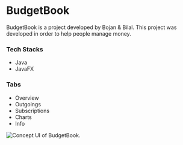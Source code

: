 # BudgetBook

BudgetBook is a project developed by Bojan & Bilal. This project was developed in order to help people manage money. 

### Tech Stacks

- Java
- JavaFX

### Tabs

- Overview
- Outgoings
- Subscriptions
- Charts
- Info

![Concept UI of BudgetBook.](https://cdn.discordapp.com/attachments/970607432579575838/970727304747692182/unknown.png)
